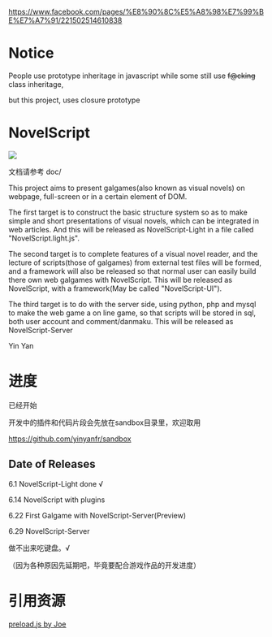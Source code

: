 https://www.facebook.com/pages/%E8%90%8C%E5%A8%98%E7%99%BE%E7%A7%91/221502514610838

# Notice
People use prototype inheritage in javascript while some still use <s>f@cking</s> class inheritage,

but this project, uses closure prototype

# NovelScript
<img src="http://yinyan.fr/d/nsldemo.png" />

文档请参考 doc/

This project aims to present galgames(also known as visual novels) on webpage, full-screen or in a certain element of DOM.

The first target is to construct the basic structure system so as to make simple and short presentations of visual novels, which can be integrated in web articles. And this will be released as NovelScript-Light in a file called "NovelScript.light.js".

The second target is to complete features of a visual novel reader, and the lecture of scripts(those of galgames) from external test files will be formed, and a framework will also be released so that normal user can easily build there own web galgames with NovelScript. This will be released as NovelScript, with a framework(May be called "NovelScript-UI").

The third target is to do with the server side, using python, php and mysql to make the web game a on line game, so that scripts will be stored in sql, both user account and comment/danmaku. This will be released as NovelScript-Server

Yin Yan

# 进度

已经开始

开发中的插件和代码片段会先放在sandbox目录里，欢迎取用

https://github.com/yinyanfr/sandbox

## Date of Releases

6.1 NovelScript-Light done √

6.14 NovelScript with plugins 

6.22 First Galgame with NovelScript-Server(Preview)

6.29 NovelScript-Server

做不出来吃键盘。√

（因为各种原因先延期吧，毕竟要配合游戏作品的开发进度）

# 引用资源

<a href="http://jr3.me/javascriptshi-xian-tu-pian-de-yu-jia-zai-gong-neng/">preload.js by Joe</a>

